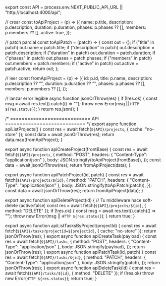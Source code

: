 
export const API =
  process.env.NEXT_PUBLIC_API_URL || "http://localhost:4000/api";


// crear
const toApiProject = (p) => ({
  name: p.title,
  description: p.description,
  duration: p.duration,
  phases: p.phases ?? [],
  members: p.members ?? [],
  active: true,
});

// patch parcial
const toApiPatch = (patch) => {
  const out = {};
  if ("title" in patch) out.name = patch.title;
  if ("description" in patch) out.description = patch.description;
  if ("duration" in patch) out.duration = patch.duration;
  if ("phases" in patch) out.phases = patch.phases;
  if ("members" in patch) out.members = patch.members;
  if ("active" in patch) out.active = patch.active;
  return out;
};

// leer
const fromApiProject = (p) => ({
  id: p.id,
  title: p.name,
  description: p.description ?? "",
  duration: p.duration ?? "",
  phases: p.phases ?? [],
  members: p.members ?? [],
});

// lanzar error legible
async function jsonOrThrow(res) {
  if (!res.ok) {
    const msg = await res.text().catch(() => "");
    throw new Error(msg || `HTTP ${res.status}`);
  }
  return res.json();
}

/* ============================
    API
============================ */
export async function apiListProjects() {
  const res = await fetch(`${API}/projects`, { cache: "no-store" });
  const data = await jsonOrThrow(res);
  return data.map(fromApiProject);
}

export async function apiCreateProject(frontBase) {
  const res = await fetch(`${API}/projects`, {
    method: "POST",
    headers: { "Content-Type": "application/json" },
    body: JSON.stringify(toApiProject(frontBase)),
  });
  const data = await jsonOrThrow(res);
  return fromApiProject(data);
}

export async function apiPatchProject(id, patch) {
  const res = await fetch(`${API}/projects/${id}`, {
    method: "PATCH",
    headers: { "Content-Type": "application/json" },
    body: JSON.stringify(toApiPatch(patch)),
  });
  const data = await jsonOrThrow(res);
  return fromApiProject(data);
}

export async function apiDeleteProject(id) {
  // Tu middleware hace soft-delete (active:false)
  const res = await fetch(`${API}/projects/${id}`, { method: "DELETE" });
  if (!res.ok) {
    const msg = await res.text().catch(() => "");
    throw new Error(msg || `HTTP ${res.status}`);
  }
  return true;
}

export async function apiListTasksByProject(projectId) {
  const res = await fetch(`${API}/tasks?projectId=${projectId}`, { cache: "no-store" });
  return jsonOrThrow(res);
}
export async function apiCreateTask(payload) {
  const res = await fetch(`${API}/tasks`, {
    method: "POST",
    headers: { "Content-Type": "application/json" },
    body: JSON.stringify(payload),
  });
  return jsonOrThrow(res);
}
export async function apiPatchTask(id, patch) {
  const res = await fetch(`${API}/tasks/${id}`, {
    method: "PATCH",
    headers: { "Content-Type": "application/json" },
    body: JSON.stringify(patch),
  });
  return jsonOrThrow(res);
}
export async function apiDeleteTask(id) {
  const res = await fetch(`${API}/tasks/${id}`, { method: "DELETE" });
  if (!res.ok) throw new Error(`HTTP ${res.status}`);
  return true;
}

